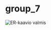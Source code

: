 # group_7

![ER-kaavio valmis](https://github.com/bank-tvt23kmo/group_7/assets/129968724/bbef7d50-756d-4e34-bacc-4be51e8a3f2c)
